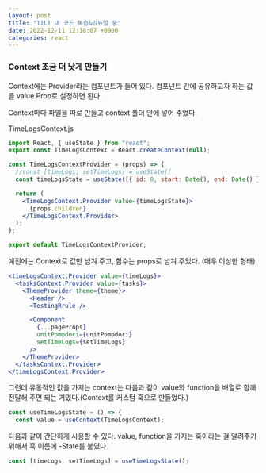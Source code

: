```yaml
---
layout: post
title: "TIL) 내 코드 복습&리뉴얼 중"
date: 2022-12-11 12:18:07 +0900
categories: react
---
```


### Context 조금 더 낫게 만들기

Context에는 Provider라는 컴포넌트가 들어 있다. 컴포넌트 간에 공유하고자 하는 값을 value Prop로 설정하면 된다.

Context마다 파일을 따로 만들고 context 폴더 안에 넣어 주었다.

TimeLogsContext.js

```jsx
import React, { useState } from "react";
export const TimeLogsContext = React.createContext(null);

const TimeLogsContextProvider = (props) => {
  //const [timeLogs, setTimeLogs] = useState([
  const timeLogsState = useState([{ id: 0, start: Date(), end: Date() }]); // timeLogs 값과, 함수를 배열로 담아서 전달한다.

  return (
    <TimeLogsContext.Provider value={timeLogsState}>
      {props.children}
    </TimeLogsContext.Provider>
  );
};

export default TimeLogsContextProvider;
```

예전에는 Context로 값만 넘겨 주고, 함수는 props로 넘겨 주었다. (매우 이상한 형태)

```jsx
<timeLogsContext.Provider value={timeLogs}>
  <tasksContext.Provider value={tasks}>
    <ThemeProvider theme={theme}>
      <Header />
      <TestingRrule />

      <Component
        {...pageProps}
        unitPomodori={unitPomodori}
        setTimeLogs={setTimeLogs}
      />
    </ThemeProvider>
  </tasksContext.Provider>
</timeLogsContext.Provider>
```

그런데 유동적인 값을 가지는 context는 다음과 같이 value와 function을 배열로 함께 전달해 주면 되는 거였다.(Context를 커스텀 훅으로 만들었다.)

```jsx
const useTimeLogsState = () => {
  const value = useContext(TimeLogsContext);
```

다음과 같이 간단하게 사용할 수 있다. value, function을 가지는 훅이라는 걸 알려주기 위해서 훅 이름에 -State를 붙였다.

```jsx
const [timeLogs, setTimeLogs] = useTimeLogsState();
```
